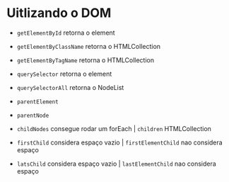 # Uitlizando o DOM
- `getElementById` retorna o element
- `getElementByClassName` retorna o HTMLCollection
- `getElementByTagName` retorna o HTMLCollection
- `querySelector` retorna o element
- `querySelectorAll` retorna o NodeList

- `parentElement`
- `parentNode`
- `childNodes` consegue rodar um forEach | `children` HTMLCollection
- `firstChild` considera espaço vazio | `firstElementChild` nao considera espaço
- `latsChild` considera espaço vazio | `lastElementChild` nao considera espaço

